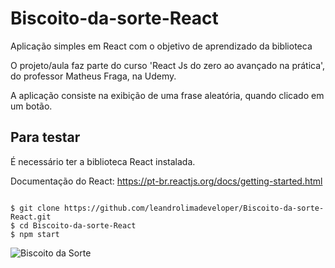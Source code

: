 # Biscoito-da-sorte-React
Aplicação simples em React com o objetivo de aprendizado da biblioteca 

O projeto/aula faz parte do curso 'React Js do zero ao avançado na prática', do professor Matheus Fraga, na Udemy.

A aplicação consiste na exibição de uma frase aleatória, quando clicado em um botão. 

## Para testar 
É necessário ter a biblioteca React instalada. 

Documentação do React: https://pt-br.reactjs.org/docs/getting-started.html
```

$ git clone https://github.com/leandrolimadeveloper/Biscoito-da-sorte-React.git 
$ cd Biscoito-da-sorte-React
$ npm start

```

![Biscoito da Sorte](https://user-images.githubusercontent.com/76854209/154175342-82703607-a561-4995-9f34-ce206adf17d6.jpg)

